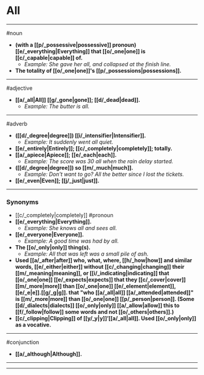 # All
---
#noun
- **(with a [[p/_possessive|possessive]] pronoun) [[e/_everything|Everything]] that [[o/_one|one]] is [[c/_capable|capable]] of.**
	- _Example: She gave her all, and collapsed at the finish line._
- **The totality of [[o/_one|one]]'s [[p/_possessions|possessions]].**
---
#adjective
- **[[a/_all|All]] [[g/_gone|gone]]; [[d/_dead|dead]].**
	- _Example: The butter is all._
---
#adverb
- **([[d/_degree|degree]]) [[i/_intensifier|Intensifier]].**
	- _Example: It suddenly went all quiet._
- **[[e/_entirely|Entirely]]; [[c/_completely|completely]]; totally.**
- **[[a/_apiece|Apiece]]; [[e/_each|each]].**
	- _Example: The score was 30 all when the rain delay started._
- **([[d/_degree|degree]]) so [[m/_much|much]].**
	- _Example: Don't want to go? All the better since I lost the tickets._
- **[[e/_even|Even]]; [[j/_just|just]].**
---
### Synonyms
- [[c/_completely|completely]]
#pronoun
- **[[e/_everything|Everything]].**
	- _Example: She knows all and sees all._
- **[[e/_everyone|Everyone]].**
	- _Example: A good time was had by all._
- **The [[o/_only|only]] thing(s).**
	- _Example: All that was left was a small pile of ash._
- **Used [[a/_after|after]] who, what, where, [[h/_how|how]] and similar words, [[e/_either|either]] without [[c/_changing|changing]] their [[m/_meaning|meaning]], or [[i/_indicating|indicating]] that [[o/_one|one]] [[e/_expects|expects]] that they [[c/_cover|cover]] [[m/_more|more]] than [[o/_one|one]] [[e/_element|element]], [[e/_e|e]].[[g/_g|g]]. that "who [[a/_all|all]] [[a/_attended|attended]]" is [[m/_more|more]] than [[o/_one|one]] [[p/_person|person]]. (Some [[d/_dialects|dialects]] [[o/_only|only]] [[a/_allow|allow]] this to [[f/_follow|follow]] some words and not [[o/_others|others]].)**
- **[[c/_clipping|Clipping]] of [[y/_y|y]]’[[a/_all|all]]. Used [[o/_only|only]] as a vocative.**
---
#conjunction
- **[[a/_although|Although]].**
---
---
